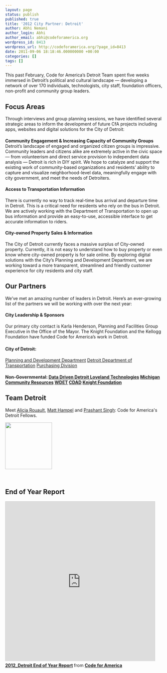 ```yaml
---
layout: page
status: publish
published: true
title: '2012 City Partner: Detroit'
author: Abhi Nemani
author_login: Abhi
author_email: abhi@codeforamerica.org
wordpress_id: 8413
wordpress_url: http://codeforamerica.org/?page_id=8413
date: 2011-09-06 18:18:46.000000000 +00:00
categories: []
tags: []
---
```

This past February, Code for America’s Detroit Team spent five weeks immersed in Detroit’s political and cultural landscape — developing a network of over 170 individuals, technologists, city staff, foundation officers, non-profit and community group leaders.
<h2>Focus Areas</h2>
Through interviews and group planning sessions, we have identified several strategic areas to inform the development of future CfA projects including apps, websites and digital solutions for the City of Detroit:
<h4 style="margin-bottom: 0;">Community Engagement &amp; Increasing Capacity of Community Groups</h4>
Detroit’s landscape of engaged and organized citizen groups is impressive. Community leaders and citizens alike are extremely active in the civic space — from volunteerism and direct service provision to independent data analysis — Detroit is rich in DIY spirit. We hope to catalyze and support the existing work of community-based organizations and residents’ ability to capture and visualize neighborhood-level data, meaningfully engage with city government, and meet the needs of Detroiters.
<h4>Access to Transportation Information</h4>
There is currently no way to track real-time bus arrival and departure time in Detroit. This is a critical need for residents who rely on the bus in Detroit. We are actively working with the Department of Transportation to open up bus information and provide an easy-to-use, accessible interface to get accurate information to riders.
<h4>City-owned Property Sales &amp; Information</h4>
The City of Detroit currently faces a massive surplus of City-owned property. Currently, it is not easy to understand how to buy property or even know where city-owned property is for sale online. By exploring digital solutions with the City’s Planning and Development Department, we are working toward a more transparent, streamlined and friendly customer experience for city residents and city staff.
<h2>Our Partners</h2>
We’ve met an amazing number of leaders in Detroit. Here’s an ever-growing list of the partners we will be working with over the next year:
<h4>City Leadership &amp; Sponsors</h4>
Our primary city contact is Karla Henderson, Planning and Facilities Group Executive in the Office of the Mayor. The Knight Foundation and the Kellogg Foundation have funded Code for America’s work in Detroit.
<h4>City of Detroit:<span style="font-size: 16px;"> </span></h4>
<a href="http://www.detroitmi.gov/DepartmentsandAgencies/PlanningDevelopmentDepartment.aspx" target="_blank">Planning and Development Department</a>
<a href="http://www.ci.detroit.mi.us/Departments/DetroitDepartmentofTransportation/tabid/80/default.aspx" target="_blank">Detroit Department of Transportation</a>
<a href="http://www.detroitmi.gov/Departments/Finance/PurchasingDivision/tabid/96/Default.aspx" target="_blank">Purchasing Division</a>

<h4>Non-Governmental:</hr>
<a href="http://datadrivendetroit.org/" target="_blank">Data Driven Detroit
</a><a href="http://makeloveland.com/" target="_blank">Loveland Technologies</a>
<a href="http://www.clronline.org/" target="_blank">Michigan Community Resources</a>
<a href="http://wdetfm.org/" target="_blank">WDET</a>
<a href="http://cdad-online.org/" target="_blank">CDAD</a>
<a href="http://www.knightfoundation.org/communities/detroit/" target="_blank">Knight Foundation</a>
<h2>Team Detroit</h2>
Meet <a href="http://twitter.com/#!/arouault" target="_blank">Alicia Rouault</a>, <a href="http://twitter.com/#!/matth" target="_blank">Matt Hampel</a> and <a href="http://twitter.com/#!/prashtx" target="_blank">Prashant Singh</a>: Code for America's Detroit Fellows.
<p style="overflow: hidden;"><img class="alignnone size-full wp-image-11684" style="float: left; margin-right: 20px;" title="AliciaRouault" src="http://codeforamerica.org/wp-content/uploads/2011/10/AliciaRouault-e1331489676566.jpg" alt="" width="150" height="150" /><img style="float: left; margin-right: 20px;" src="http://codeforamerica.org/wp-content/uploads/2011/10/Matt.jpg" alt="" /><img style="float: left;" src="http://codeforamerica.org/wp-content/uploads/2011/10/Prashant.jpg" alt="" /></p>
&nbsp;
<h2>End of Year Report</h2>
<iframe style="border: 1px solid #CCC; border-width: 1px 1px 0; margin-bottom: 5px;" src="http://www.slideshare.net/slideshow/embed_code/22304147" frameborder="0" marginwidth="0" marginheight="0" scrolling="no" width="479" height="511"></iframe>
<div style="margin-bottom: 5px;"><strong> <a title="2012_Detroit End of Year Report" href="http://www.slideshare.net/codeforamerica/detroit-end-of-year-report-2012" target="_blank">2012_Detroit End of Year Report</a> </strong> from <strong><a href="http://www.slideshare.net/codeforamerica" target="_blank">Code for America</a></strong></div>
